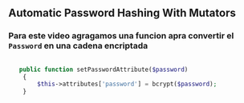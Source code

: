 ## Automatic Password Hashing With Mutators

### Para este video agragamos una funcion apra convertir el `Password` en una cadena encriptada


```php

   public function setPasswordAttribute($password)
    {
        $this->attributes['password'] = bcrypt($password);
    }

```
 